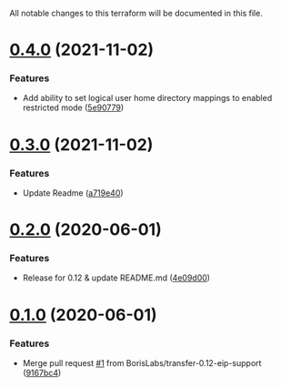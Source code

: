 All notable changes to this terraform will be documented in this file.

# [0.4.0](https://github.com/BorisLabs/terraform-aws-transfer/compare/v0.3.0...v0.4.0) (2021-11-02)


### Features

* Add ability to set logical user home directory mappings to enabled restricted mode ([5e90779](https://github.com/BorisLabs/terraform-aws-transfer/commit/5e907794fe7d134b0dd575b800c3c7fbeb1df966))

# [0.3.0](https://github.com/BorisLabs/terraform-aws-transfer/compare/v0.2.0...v0.3.0) (2021-11-02)


### Features

* Update Readme  ([a719e40](https://github.com/BorisLabs/terraform-aws-transfer/commit/a719e4064504498bcb256507a3b81fa76aa24470))

# [0.2.0](https://github.com/BorisLabs/terraform-aws-transfer/compare/v0.1.0...v0.2.0) (2020-06-01)


### Features

* Release for 0.12 & update README.md ([4e09d00](https://github.com/BorisLabs/terraform-aws-transfer/commit/4e09d00d7faeff040aef3935cfefb7d3cfab7e96))

# [0.1.0](https://github.com/BorisLabs/terraform-aws-transfer/compare/v0.0.2...v0.1.0) (2020-06-01)


### Features

* Merge pull request [#1](https://github.com/BorisLabs/terraform-aws-transfer/issues/1) from BorisLabs/transfer-0.12-eip-support ([9167bc4](https://github.com/BorisLabs/terraform-aws-transfer/commit/9167bc4c6aaa0a626b0fcdc7484ed2e5058daeaa))
